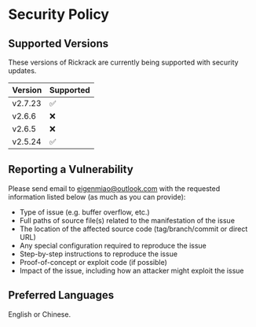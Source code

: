 # Security Policy
## Supported Versions
These versions of Rickrack are currently being supported with security updates.

| Version | Supported          |
| ------- | ------------------ |
| v2.7.23 | :white_check_mark: |
| v2.6.6  | :x:                |
| v2.6.5  | :x:                |
| v2.5.24 | :white_check_mark: |

## Reporting a Vulnerability
Please send email to eigenmiao@outlook.com with the requested information listed below (as much as you can provide):

* Type of issue (e.g. buffer overflow, etc.)
* Full paths of source file(s) related to the manifestation of the issue
* The location of the affected source code (tag/branch/commit or direct URL)
* Any special configuration required to reproduce the issue
* Step-by-step instructions to reproduce the issue
* Proof-of-concept or exploit code (if possible)
* Impact of the issue, including how an attacker might exploit the issue

## Preferred Languages
English or Chinese.
